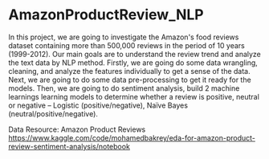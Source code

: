 # AmazonProductReview_NLP

In this project, we are going to investigate the Amazon's food reviews dataset containing more than 500,000 reviews in the period of 10 years (1999-2012). 
Our main goals are to understand the review trend and analyze the text data by NLP method. 
Firstly, we are going do some data wrangling, cleaning, and analyze the features individually to get a sense of the data. 
Next, we are going to do some data pre-processing to get it ready for the models. 
Then, we are going to do sentiment analysis, build 2 machine learnings learning models to determine whether a review is positive, neutral or negative – Logistic (positive/negative), Naïve Bayes (neutral/positive/negative). 

Data Resource: Amazon Product Reviews 
https://www.kaggle.com/code/mohamedbakrey/eda-for-amazon-product-review-sentiment-analysis/notebook  
